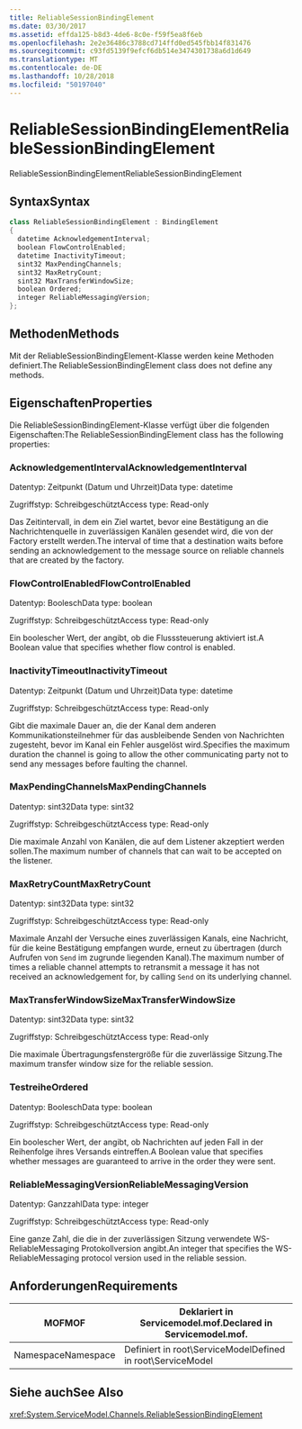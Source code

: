 ```yaml
---
title: ReliableSessionBindingElement
ms.date: 03/30/2017
ms.assetid: effda125-b8d3-4de6-8c0e-f59f5ea8f6eb
ms.openlocfilehash: 2e2e36486c3788cd714ffd0ed545fbb14f831476
ms.sourcegitcommit: c93fd5139f9efcf6db514e3474301738a6d1d649
ms.translationtype: MT
ms.contentlocale: de-DE
ms.lasthandoff: 10/28/2018
ms.locfileid: "50197040"
---
```

# <a name="reliablesessionbindingelement"></a><span data-ttu-id="f59df-102">ReliableSessionBindingElement</span><span class="sxs-lookup"><span data-stu-id="f59df-102">ReliableSessionBindingElement</span></span>
<span data-ttu-id="f59df-103">ReliableSessionBindingElement</span><span class="sxs-lookup"><span data-stu-id="f59df-103">ReliableSessionBindingElement</span></span>  
  
## <a name="syntax"></a><span data-ttu-id="f59df-104">Syntax</span><span class="sxs-lookup"><span data-stu-id="f59df-104">Syntax</span></span>  
  
```csharp
class ReliableSessionBindingElement : BindingElement  
{  
  datetime AcknowledgementInterval;  
  boolean FlowControlEnabled;  
  datetime InactivityTimeout;  
  sint32 MaxPendingChannels;  
  sint32 MaxRetryCount;  
  sint32 MaxTransferWindowSize;  
  boolean Ordered;  
  integer ReliableMessagingVersion;  
};  
```  
  
## <a name="methods"></a><span data-ttu-id="f59df-105">Methoden</span><span class="sxs-lookup"><span data-stu-id="f59df-105">Methods</span></span>  
 <span data-ttu-id="f59df-106">Mit der ReliableSessionBindingElement-Klasse werden keine Methoden definiert.</span><span class="sxs-lookup"><span data-stu-id="f59df-106">The ReliableSessionBindingElement class does not define any methods.</span></span>  
  
## <a name="properties"></a><span data-ttu-id="f59df-107">Eigenschaften</span><span class="sxs-lookup"><span data-stu-id="f59df-107">Properties</span></span>  
 <span data-ttu-id="f59df-108">Die ReliableSessionBindingElement-Klasse verfügt über die folgenden Eigenschaften:</span><span class="sxs-lookup"><span data-stu-id="f59df-108">The ReliableSessionBindingElement class has the following properties:</span></span>  
  
### <a name="acknowledgementinterval"></a><span data-ttu-id="f59df-109">AcknowledgementInterval</span><span class="sxs-lookup"><span data-stu-id="f59df-109">AcknowledgementInterval</span></span>  
 <span data-ttu-id="f59df-110">Datentyp: Zeitpunkt (Datum und Uhrzeit)</span><span class="sxs-lookup"><span data-stu-id="f59df-110">Data type: datetime</span></span>  
  
 <span data-ttu-id="f59df-111">Zugriffstyp: Schreibgeschützt</span><span class="sxs-lookup"><span data-stu-id="f59df-111">Access type: Read-only</span></span>  
  
 <span data-ttu-id="f59df-112">Das Zeitintervall, in dem ein Ziel wartet, bevor eine Bestätigung an die Nachrichtenquelle in zuverlässigen Kanälen gesendet wird, die von der Factory erstellt werden.</span><span class="sxs-lookup"><span data-stu-id="f59df-112">The interval of time that a destination waits before sending an acknowledgement to the message source on reliable channels that are created by the factory.</span></span>  
  
### <a name="flowcontrolenabled"></a><span data-ttu-id="f59df-113">FlowControlEnabled</span><span class="sxs-lookup"><span data-stu-id="f59df-113">FlowControlEnabled</span></span>  
 <span data-ttu-id="f59df-114">Datentyp: Boolesch</span><span class="sxs-lookup"><span data-stu-id="f59df-114">Data type: boolean</span></span>  
  
 <span data-ttu-id="f59df-115">Zugriffstyp: Schreibgeschützt</span><span class="sxs-lookup"><span data-stu-id="f59df-115">Access type: Read-only</span></span>  
  
 <span data-ttu-id="f59df-116">Ein boolescher Wert, der angibt, ob die Flusssteuerung aktiviert ist.</span><span class="sxs-lookup"><span data-stu-id="f59df-116">A Boolean value that specifies whether flow control is enabled.</span></span>  
  
### <a name="inactivitytimeout"></a><span data-ttu-id="f59df-117">InactivityTimeout</span><span class="sxs-lookup"><span data-stu-id="f59df-117">InactivityTimeout</span></span>  
 <span data-ttu-id="f59df-118">Datentyp: Zeitpunkt (Datum und Uhrzeit)</span><span class="sxs-lookup"><span data-stu-id="f59df-118">Data type: datetime</span></span>  
  
 <span data-ttu-id="f59df-119">Zugriffstyp: Schreibgeschützt</span><span class="sxs-lookup"><span data-stu-id="f59df-119">Access type: Read-only</span></span>  
  
 <span data-ttu-id="f59df-120">Gibt die maximale Dauer an, die der Kanal dem anderen Kommunikationsteilnehmer für das ausbleibende Senden von Nachrichten zugesteht, bevor im Kanal ein Fehler ausgelöst wird.</span><span class="sxs-lookup"><span data-stu-id="f59df-120">Specifies the maximum duration the channel is going to allow the other communicating party not to send any messages before faulting the channel.</span></span>  
  
### <a name="maxpendingchannels"></a><span data-ttu-id="f59df-121">MaxPendingChannels</span><span class="sxs-lookup"><span data-stu-id="f59df-121">MaxPendingChannels</span></span>  
 <span data-ttu-id="f59df-122">Datentyp: sint32</span><span class="sxs-lookup"><span data-stu-id="f59df-122">Data type: sint32</span></span>  
  
 <span data-ttu-id="f59df-123">Zugriffstyp: Schreibgeschützt</span><span class="sxs-lookup"><span data-stu-id="f59df-123">Access type: Read-only</span></span>  
  
 <span data-ttu-id="f59df-124">Die maximale Anzahl von Kanälen, die auf dem Listener akzeptiert werden sollen.</span><span class="sxs-lookup"><span data-stu-id="f59df-124">The maximum number of channels that can wait to be accepted on the listener.</span></span>  
  
### <a name="maxretrycount"></a><span data-ttu-id="f59df-125">MaxRetryCount</span><span class="sxs-lookup"><span data-stu-id="f59df-125">MaxRetryCount</span></span>  
 <span data-ttu-id="f59df-126">Datentyp: sint32</span><span class="sxs-lookup"><span data-stu-id="f59df-126">Data type: sint32</span></span>  
  
 <span data-ttu-id="f59df-127">Zugriffstyp: Schreibgeschützt</span><span class="sxs-lookup"><span data-stu-id="f59df-127">Access type: Read-only</span></span>  
  
 <span data-ttu-id="f59df-128">Maximale Anzahl der Versuche eines zuverlässigen Kanals, eine Nachricht, für die keine Bestätigung empfangen wurde, erneut zu übertragen (durch Aufrufen von `Send` im zugrunde liegenden Kanal).</span><span class="sxs-lookup"><span data-stu-id="f59df-128">The maximum number of times a reliable channel attempts to retransmit a message it has not received an acknowledgement for, by calling `Send` on its underlying channel.</span></span>  
  
### <a name="maxtransferwindowsize"></a><span data-ttu-id="f59df-129">MaxTransferWindowSize</span><span class="sxs-lookup"><span data-stu-id="f59df-129">MaxTransferWindowSize</span></span>  
 <span data-ttu-id="f59df-130">Datentyp: sint32</span><span class="sxs-lookup"><span data-stu-id="f59df-130">Data type: sint32</span></span>  
  
 <span data-ttu-id="f59df-131">Zugriffstyp: Schreibgeschützt</span><span class="sxs-lookup"><span data-stu-id="f59df-131">Access type: Read-only</span></span>  
  
 <span data-ttu-id="f59df-132">Die maximale Übertragungsfenstergröße für die zuverlässige Sitzung.</span><span class="sxs-lookup"><span data-stu-id="f59df-132">The maximum transfer window size for the reliable session.</span></span>  
  
### <a name="ordered"></a><span data-ttu-id="f59df-133">Testreihe</span><span class="sxs-lookup"><span data-stu-id="f59df-133">Ordered</span></span>  
 <span data-ttu-id="f59df-134">Datentyp: Boolesch</span><span class="sxs-lookup"><span data-stu-id="f59df-134">Data type: boolean</span></span>  
  
 <span data-ttu-id="f59df-135">Zugriffstyp: Schreibgeschützt</span><span class="sxs-lookup"><span data-stu-id="f59df-135">Access type: Read-only</span></span>  
  
 <span data-ttu-id="f59df-136">Ein boolescher Wert, der angibt, ob Nachrichten auf jeden Fall in der Reihenfolge ihres Versands eintreffen.</span><span class="sxs-lookup"><span data-stu-id="f59df-136">A Boolean value that specifies whether messages are guaranteed to arrive in the order they were sent.</span></span>  
  
### <a name="reliablemessagingversion"></a><span data-ttu-id="f59df-137">ReliableMessagingVersion</span><span class="sxs-lookup"><span data-stu-id="f59df-137">ReliableMessagingVersion</span></span>  
 <span data-ttu-id="f59df-138">Datentyp: Ganzzahl</span><span class="sxs-lookup"><span data-stu-id="f59df-138">Data type: integer</span></span>  
  
 <span data-ttu-id="f59df-139">Zugriffstyp: Schreibgeschützt</span><span class="sxs-lookup"><span data-stu-id="f59df-139">Access type: Read-only</span></span>  
  
 <span data-ttu-id="f59df-140">Eine ganze Zahl, die die in der zuverlässigen Sitzung verwendete WS-ReliableMessaging Protokollversion angibt.</span><span class="sxs-lookup"><span data-stu-id="f59df-140">An integer that specifies the WS-ReliableMessaging protocol version used in the reliable session.</span></span>  
  
## <a name="requirements"></a><span data-ttu-id="f59df-141">Anforderungen</span><span class="sxs-lookup"><span data-stu-id="f59df-141">Requirements</span></span>  
  
|<span data-ttu-id="f59df-142">MOF</span><span class="sxs-lookup"><span data-stu-id="f59df-142">MOF</span></span>|<span data-ttu-id="f59df-143">Deklariert in Servicemodel.mof.</span><span class="sxs-lookup"><span data-stu-id="f59df-143">Declared in Servicemodel.mof.</span></span>|  
|---------|-----------------------------------|  
|<span data-ttu-id="f59df-144">Namespace</span><span class="sxs-lookup"><span data-stu-id="f59df-144">Namespace</span></span>|<span data-ttu-id="f59df-145">Definiert in root\ServiceModel</span><span class="sxs-lookup"><span data-stu-id="f59df-145">Defined in root\ServiceModel</span></span>|  
  
## <a name="see-also"></a><span data-ttu-id="f59df-146">Siehe auch</span><span class="sxs-lookup"><span data-stu-id="f59df-146">See Also</span></span>  
 <xref:System.ServiceModel.Channels.ReliableSessionBindingElement>
